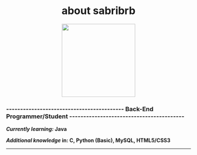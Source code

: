 
  <h1 align="center">about sabribrb</h1>
  
<p align=center >
  
<img src="https://64.media.tumblr.com/74cb75942e9a2aa85d38950c9e6b3ed6/tumblr_nyhn8f3Eeb1rtmkupo1_500.gif" height= 200px  >
</p>

  ### ------------------------------------------ Back-End Programmer/Student -----------------------------------------
  ***Currently learning:* Java**
  
  ***Additional knowledge* in: C, Python (Basic), MySQL, HTML5/CSS3**


  
***
